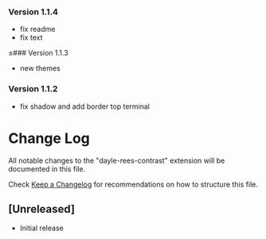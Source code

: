 ### Version 1.1.4
- fix readme
- fix text

≤### Version 1.1.3

* new themes

### Version 1.1.2

* fix shadow and add border top terminal

# Change Log

All notable changes to the "dayle-rees-contrast" extension will be documented in this file.

Check [Keep a Changelog](http://keepachangelog.com/) for recommendations on how to structure this file.

## [Unreleased]

* Initial release

